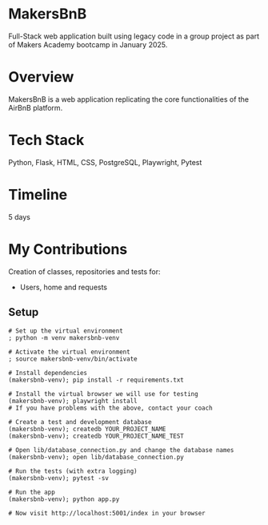 # MakersBnB
Full-Stack web application built using legacy code in a group project as part of Makers Academy bootcamp in January 2025.

# Overview
MakersBnB is a web application replicating the core functionalities of the AirBnB platform.

# Tech Stack
Python, Flask, HTML, CSS, PostgreSQL, Playwright, Pytest

# Timeline
5 days 

# My Contributions
Creation of classes, repositories and tests for: 
   - Users, home and requests



## Setup

```shell
# Set up the virtual environment
; python -m venv makersbnb-venv

# Activate the virtual environment
; source makersbnb-venv/bin/activate 

# Install dependencies
(makersbnb-venv); pip install -r requirements.txt

# Install the virtual browser we will use for testing
(makersbnb-venv); playwright install
# If you have problems with the above, contact your coach

# Create a test and development database
(makersbnb-venv); createdb YOUR_PROJECT_NAME
(makersbnb-venv); createdb YOUR_PROJECT_NAME_TEST

# Open lib/database_connection.py and change the database names
(makersbnb-venv); open lib/database_connection.py

# Run the tests (with extra logging)
(makersbnb-venv); pytest -sv

# Run the app
(makersbnb-venv); python app.py

# Now visit http://localhost:5001/index in your browser
```
